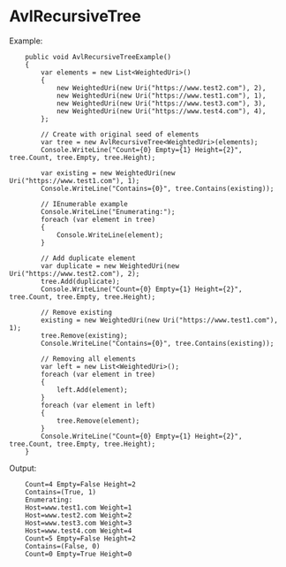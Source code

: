 # AvlRecursiveTree

Example:  

        public void AvlRecursiveTreeExample()
        {
            var elements = new List<WeightedUri>()
            {
                new WeightedUri(new Uri("https://www.test2.com"), 2),
                new WeightedUri(new Uri("https://www.test1.com"), 1),
                new WeightedUri(new Uri("https://www.test3.com"), 3),
                new WeightedUri(new Uri("https://www.test4.com"), 4),
            };

            // Create with original seed of elements
            var tree = new AvlRecursiveTree<WeightedUri>(elements);
            Console.WriteLine("Count={0} Empty={1} Height={2}", tree.Count, tree.Empty, tree.Height);

            var existing = new WeightedUri(new Uri("https://www.test1.com"), 1);
            Console.WriteLine("Contains={0}", tree.Contains(existing));

            // IEnumerable example
            Console.WriteLine("Enumerating:");
            foreach (var element in tree)
            {
                Console.WriteLine(element);
            }

            // Add duplicate element
            var duplicate = new WeightedUri(new Uri("https://www.test2.com"), 2);
            tree.Add(duplicate);
            Console.WriteLine("Count={0} Empty={1} Height={2}", tree.Count, tree.Empty, tree.Height);

            // Remove existing
            existing = new WeightedUri(new Uri("https://www.test1.com"), 1);
            tree.Remove(existing);
            Console.WriteLine("Contains={0}", tree.Contains(existing));

            // Removing all elements
            var left = new List<WeightedUri>();
            foreach (var element in tree)
            {
                left.Add(element);
            }
            foreach (var element in left)
            {
                tree.Remove(element);
            }
            Console.WriteLine("Count={0} Empty={1} Height={2}", tree.Count, tree.Empty, tree.Height);
        }

Output:  

        Count=4 Empty=False Height=2
        Contains=(True, 1)
        Enumerating:
        Host=www.test1.com Weight=1
        Host=www.test2.com Weight=2
        Host=www.test3.com Weight=3
        Host=www.test4.com Weight=4
        Count=5 Empty=False Height=2
        Contains=(False, 0)
        Count=0 Empty=True Height=0


